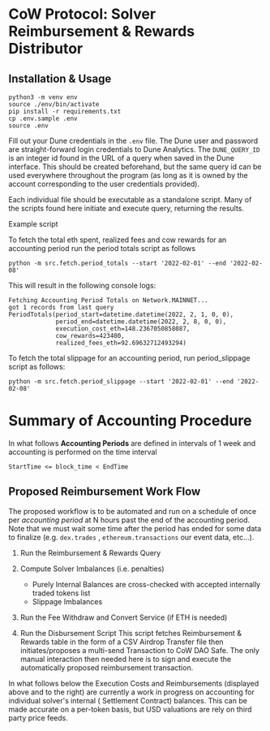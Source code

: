 # CoW Protocol: Solver Reimbursement & Rewards Distributor

## Installation & Usage

```shell
python3 -m venv env
source ./env/bin/activate
pip install -r requirements.txt
cp .env.sample .env
source .env
```

Fill out your Dune credentials in the `.env` file. The Dune user and password are
straight-forward login credentials to Dune Analytics. The `DUNE_QUERY_ID` is an integer
id found in the URL of a query when saved in the Dune interface. This should be created
beforehand, but the same query id can be used everywhere throughout the program (as long
as it is owned by the account corresponding to the user credentials provided).

Each individual file should be executable as a standalone script. Many of the scripts
found here initiate and execute query, returning the results.

Example script

To fetch the total eth spent, realized fees and cow rewards for an accounting period run
the period totals script as follows

```shell
python -m src.fetch.period_totals --start '2022-02-01' --end '2022-02-08'
```

This will result in the following console logs:

```
Fetching Accounting Period Totals on Network.MAINNET...
got 1 records from last query
PeriodTotals(period_start=datetime.datetime(2022, 2, 1, 0, 0),
             period_end=datetime.datetime(2022, 2, 8, 0, 0),
             execution_cost_eth=148.2367050858087,
             cow_rewards=423400,
             realized_fees_eth=92.69632712493294)
```

To fetch the total slippage for an accounting period, run period_slippage script as follows:

```shell
python -m src.fetch.period_slippage --start '2022-02-01' --end '2022-02-08'
```
# Summary of Accounting Procedure

In what follows **Accounting Periods** are defined in intervals of 1 week and accounting
is performed on the time interval

```
StartTime <= block_time < EndTime
```

## Proposed Reimbursement Work Flow

The proposed workflow is to be automated and run on a schedule of once per *accounting
period* at N hours past the end of the accounting period. Note that we must wait some
time after the period has ended for some data to finalize (e.g. `dex.trades`
, `ethereum.transactions` our event data, etc...).

1. Run the Reimbursement & Rewards Query

2. Compute Solver Imbalances (i.e. penalties)
    - Purely Internal Balances are cross-checked with accepted internally traded tokens
      list
    - Slippage Imbalances

3. Run the Fee Withdraw and Convert Service (if ETH is needed)

4. Run the Disbursement Script This script fetches Reimbursement & Rewards table in the
   form of a CSV Airdrop Transfer file then initiates/proposes a multi-send Transaction
   to CoW DAO Safe. The only manual interaction then needed here is to sign and execute
   the automatically proposed reimbursement transaction.

In what follows below the Execution Costs and Reimbursements (displayed above and to the
right) are currently a work in progress on accounting for individual solver's internal (
Settlement Contract) balances. This can be made accurate on a per-token basis, but USD
valuations are rely on third party price feeds.
